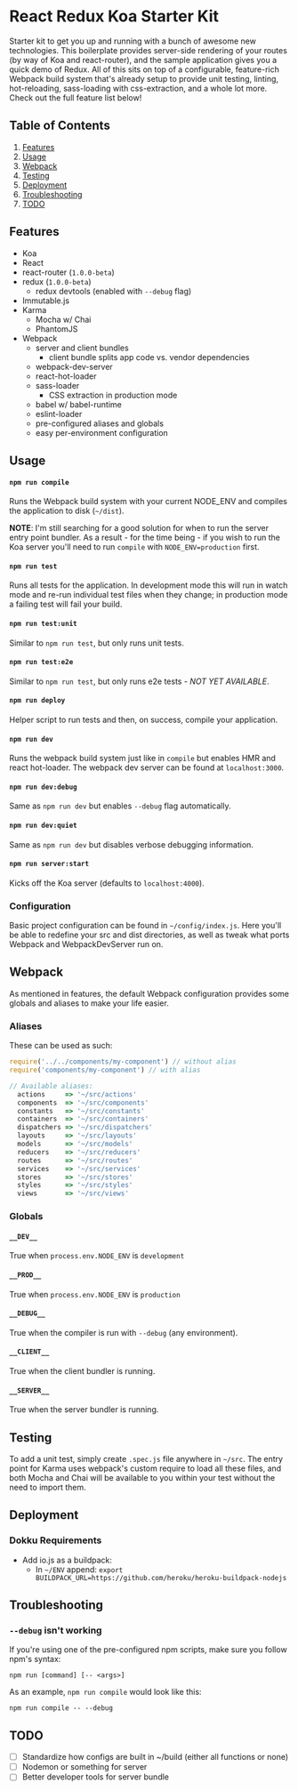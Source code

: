 React Redux Koa Starter Kit
===========================
Starter kit to get you up and running with a bunch of awesome new technologies. This boilerplate provides server-side rendering of your routes (by way of Koa and react-router), and the sample application gives you a quick demo of Redux. All of this sits on top of a configurable, feature-rich Webpack build system that's already setup to provide unit testing, linting, hot-reloading, sass-loading with css-extraction, and a whole lot more. Check out the full feature list below!

Table of Contents
-----------------
1. [Features](#features)
1. [Usage](#usage)
1. [Webpack](#webpack)
1. [Testing](#testing)
1. [Deployment](#deployment)
1. [Troubleshooting](#troubleshooting)
1. [TODO](#todo)

Features
--------

* Koa
* React
* react-router (`1.0.0-beta`)
* redux (`1.0.0-beta`)
  * redux devtools (enabled with `--debug` flag)
* Immutable.js
* Karma
  * Mocha w/ Chai
  * PhantomJS
* Webpack
  * server and client bundles
    * client bundle splits app code vs. vendor dependencies
  * webpack-dev-server
  * react-hot-loader
  * sass-loader
    * CSS extraction in production mode
  * babel w/ babel-runtime
  * eslint-loader
  * pre-configured aliases and globals
  * easy per-environment configuration

Usage
-----

#### `npm run compile`
Runs the Webpack build system with your current NODE_ENV and compiles the application to disk (`~/dist`).

**NOTE**: I'm still searching for a good solution for when to run the server entry point bundler. As a result - for the time being - if you wish to run the Koa server you'll need to run `compile` with `NODE_ENV=production` first.

#### `npm run test`
Runs all tests for the application. In development mode this will run in watch mode and re-run individual test files when they change; in production mode a failing test will fail your build.

#### `npm run test:unit`
Similar to `npm run test`, but only runs unit tests.

#### `npm run test:e2e`
Similar to `npm run test`, but only runs e2e tests - _NOT YET AVAILABLE_.

#### `npm run deploy`
Helper script to run tests and then, on success, compile your application.

#### `npm run dev`
Runs the webpack build system just like in `compile` but enables HMR and react hot-loader. The webpack dev server can be found at `localhost:3000`.

#### `npm run dev:debug`
Same as `npm run dev` but enables `--debug` flag automatically.

#### `npm run dev:quiet`
Same as `npm run dev` but disables verbose debugging information.

#### `npm run server:start`
Kicks off the Koa server (defaults to `localhost:4000`).

### Configuration

Basic project configuration can be found in `~/config/index.js`. Here you'll be able to redefine your src and dist directories, as well as tweak what ports Webpack and WebpackDevServer run on.

Webpack
-------

As mentioned in features, the default Webpack configuration provides some globals and aliases to make your life easier.

### Aliases
These can be used as such:

```js
require('../../components/my-component') // without alias
require('components/my-component') // with alias

// Available aliases:
  actions     => '~/src/actions'
  components  => '~/src/components'
  constants   => '~/src/constants'
  containers  => '~/src/containers'
  dispatchers => '~/src/dispatchers'
  layouts     => '~/src/layouts'
  models      => '~/src/models'
  reducers    => '~/src/reducers'
  routes      => '~/src/routes'
  services    => '~/src/services'
  stores      => '~/src/stores'
  styles      => '~/src/styles'
  views       => '~/src/views'
```

### Globals

#### `__DEV__`
True when `process.env.NODE_ENV` is `development`

#### `__PROD__`
True when `process.env.NODE_ENV` is `production`

#### `__DEBUG__`
True when the compiler is run with `--debug` (any environment).

#### `__CLIENT__`
True when the client bundler is running.

#### `__SERVER__`
True when the server bundler is running.

Testing
-------

To add a unit test, simply create `.spec.js` file anywhere in `~/src`. The entry point for Karma uses webpack's custom require to load all these files, and both Mocha and Chai will be available to you within your test without the need to import them.

Deployment
----------

### Dokku Requirements
  * Add io.js as a buildpack:
    - In `~/ENV` append: `export BUILDPACK_URL=https://github.com/heroku/heroku-buildpack-nodejs`

Troubleshooting
---------------

### `--debug` isn't working
If you're using one of the pre-configured npm scripts, make sure you follow npm's syntax:

`npm run [command] [-- <args>]`

As an example, `npm run compile` would look like this:

`npm run compile -- --debug`

TODO
----
* [ ] Standardize how configs are built in ~/build (either all functions or none)
* [ ] Nodemon or something for server
* [ ] Better developer tools for server bundle
